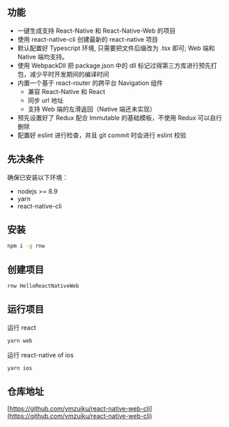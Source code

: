 ## 功能

- 一键生成支持 React-Native 和 React-Native-Web 的项目
- 使用 react-native-cli 创建最新的 react-native 项目
- 默认配置好 Typescript 环境, 只需要把文件后缀改为 .tsx 即可; Web 端和 Native 端均支持。
- 使用 WebpackDll 把 package.json 中的 dll 标记过得第三方库进行预先打包，减少平时开发期间的编译时间
- 内置一个基于 react-router 的跨平台 Navigation 组件
  - 兼容 React-Native 和 React
  - 同步 url 地址
  - 支持 Web 端的左滑返回（Native 端还未实现）
- 预先设置好了 Redux 配合 Immutable 的基础模板，不使用 Redux 可以自行删除
- 配置好 eslint 进行检查，并且 git commit 时会进行 eslint 校验

## 先决条件

确保已安装以下环境：

- nodejs >= 8.9
- yarn
- react-native-cli

## 安装

```sh
npm i -g rnw
```

## 创建项目

```sh
rnw HelloReactNativeWeb
```

## 运行项目

运行 react

```sh
yarn web
```

运行 react-native of ios

```sh
yarn ios
```

## 仓库地址

[https://github.com/ymzuiku/react-native-web-cli](https://github.com/ymzuiku/react-native-web-cli)
